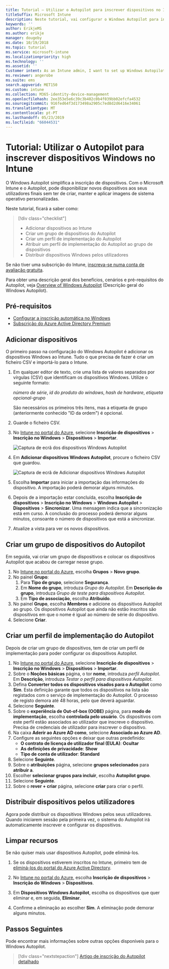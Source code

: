 ```yaml
---
title: Tutorial – Utilizar o Autopilot para inscrever dispositivos no Intune
titleSuffix: Microsoft Intune
description: Neste tutorial, vai configurar o Windows Autopilot para inscrever dispositivos no Intune.
keywords: ''
author: ErikjeMS
ms.author: erikje
manager: dougeby
ms.date: 10/19/2018
ms.topic: tutorial
ms.service: microsoft-intune
ms.localizationpriority: high
ms.technology: ''
ms.assetid: ''
Customer intent: As an Intune admin, I want to set up Windows Autopilot so that users can enroll in Intune.
ms.reviewer: angerobe
ms.suite: ems
search.appverid: MET150
ms.custom: intune
ms.collection: M365-identity-device-management
ms.openlocfilehash: 2ee353e5e6c39c3b402c0b4f039bb02efcfa4532
ms.sourcegitcommit: 916fed64f3d173498a2905c7ed8d2d6416e34061
ms.translationtype: MT
ms.contentlocale: pt-PT
ms.lasthandoff: 05/23/2019
ms.locfileid: "66044531"
---
```

# <a name="tutorial-use-autopilot-to-enroll-windows-devices-in-intune"></a>Tutorial: Utilizar o Autopilot para inscrever dispositivos Windows no Intune
O Windows Autopilot simplifica a inscrição de dispositivos. Com o Microsoft Intune e o Autopilot, pode disponibilizar novos dispositivos aos seus utilizadores finais sem ter de criar, manter e aplicar imagens de sistema operativo personalizadas. 

Neste tutorial, ficará a saber como:
> [!div class="checklist"]
> * Adicionar dispositivos ao Intune
> * Criar um grupo de dispositivos do Autopilot
> * Criar um perfil de implementação do Autopilot
> * Atribuir um perfil de implementação do Autopilot ao grupo de dispositivos
> * Distribuir dispositivos Windows pelos utilizadores

Se não tiver uma subscrição do Intune, [inscreva-se numa conta de avaliação gratuita](free-trial-sign-up.md).

Para obter uma descrição geral dos benefícios, cenários e pré-requisitos do Autopilot, veja [Overview of Windows Autopilot](https://docs.microsoft.com/windows/deployment/windows-autopilot/windows-10-autopilot) (Descrição geral do Windows Autopilot).


## <a name="prerequisites"></a>Pré-requisitos
- [Configurar a inscrição automática no Windows](quickstart-setup-auto-enrollment.md)
- [Subscrição do Azure Active Directory Premium](https://docs.microsoft.com/azure/active-directory/active-directory-get-started-premium) <!--&#40;[trial subscription](http://go.microsoft.com/fwlink/?LinkID=816845)&#41;-->


## <a name="add-devices"></a>Adicionar dispositivos

O primeiro passo na configuração do Windows Autopilot é adicionar os dispositivos Windows ao Intune. Tudo o que precisa de fazer é criar um ficheiro CSV e importá-lo para o Intune.

1. Em qualquer editor de texto, crie uma lista de valores separados por vírgulas (CSV) que identificam os dispositivos Windows. Utilize o seguinte formato:
    
    *número de série*, *id do produto do windows*, *hash de hardware*, *etiqueta opcional-grupo*
    
    São necessários os primeiros três itens, mas a etiqueta de grupo (anteriormente conhecido "ID da ordem") é opcional.

2. Guarde o ficheiro CSV.

3. No [Intune no portal do Azure](https://aka.ms/intuneportal), selecione **Inscrição de dispositivos** > **Inscrição no Windows** > **Dispositivos** > **Importar**.

    ![Captura de ecrã dos dispositivos Windows Autopilot](media/enrollment-autopilot/autopilot-import-device.png)

4. Em **Adicionar dispositivos Windows Autopilot**, procure o ficheiro CSV que guardou.

    ![Captura de ecrã de Adicionar dispositivos Windows Autopilot](media/enrollment-autopilot/autopilot-import-device2.png)

5. Escolha **Importar** para iniciar a importação das informações do dispositivo. A importação poderá demorar alguns minutos.

4. Depois de a importação estar concluída, escolha **Inscrição de dispositivos** > **Inscrição no Windows** > **Windows Autopilot** > **Dispositivos** > **Sincronizar**. Uma mensagem indica que a sincronização está em curso. A conclusão do processo poderá demorar alguns minutos, consoante o número de dispositivos que está a sincronizar.

5. Atualize a vista para ver os novos dispositivos.

## <a name="create-an-autopilot-device-group"></a>Criar um grupo de dispositivos do Autopilot

Em seguida, vai criar um grupo de dispositivos e colocar os dispositivos Autopilot que acabou de carregar nesse grupo.

1. No [Intune no portal do Azure](https://aka.ms/intuneportal), escolha **Grupos** > **Novo grupo**.
2. No painel **Grupo**:
    1. Para **Tipo de grupo**, selecione **Segurança**.
    2. Em **Nome do grupo**, introduza *Grupo do Autopilot*. Em **Descrição do grupo**, introduza *Grupo de teste para dispositivos Autopilot*.
    3. Em **Tipo de associação**, escolha **Atribuído**.
3. No painel **Grupo**, escolha **Membros** e adicione os dispositivos Autopilot ao grupo. Os dispositivos Autopilot que ainda não estão inscritos são dispositivos em que o nome é igual ao número de série do dispositivo.
4. Selecione **Criar**.  

## <a name="create-an-autopilot-deployment-profile"></a>Criar um perfil de implementação do Autopilot

Depois de criar um grupo de dispositivos, tem de criar um perfil de implementação para poder configurar os dispositivos Autopilot.

1. No [Intune no portal do Azure](https://aka.ms/intuneportal), selecione **Inscrição de dispositivos** > **Inscrição no Windows** > **Dispositivos** > **Importar**.
2. Sobre o **Noções básicas** página, o tor **nome**, introduza *perfil Autopilot*. Em **Descrição**, introduza *Testar o perfil para dispositivos Autopilot*.
3. Defina **Converter todos os dispositivos visados para o Autopilot** como **Sim**. Esta definição garante que todos os dispositivos na lista são registados com o serviço de implementação do Autopilot. O processo de registo demora até 48 horas, pelo que deverá aguardar.
4. Selecione **Seguinte**.
5. Sobre o **experiência de Out-of-box (OOBE)** página, para **modo de implementação**, escolha **controlada pelo usuário**. Os dispositivos com este perfil estão associados ao utilizador que inscreve o dispositivo. Precisa de credenciais de utilizador para inscrever o dispositivo.
6. Na caixa **Aderir ao Azure AD como**, selecione **Associado ao Azure AD**.
7. Configure as seguintes opções e deixar que outras predefinido:
    - **O contrato de licença de utilizador final (EULA)**: **Ocultar**
    - **As definições de privacidade**: **Show**
    - **Tipo de conta de utilizador**: **Standard**
8. Selecione **Seguinte**.
9. Sobre o **atribuições** página, selecione **grupos selecionados** para **atribuir a**.
10. Escolher **selecionar grupos para incluir**, escolha **Autopilot grupo**.
11. Selecione **Seguinte**.
12. Sobre o **rever + criar** página, selecione **criar** para criar o perfil.

## <a name="distribute-devices-to-users"></a>Distribuir dispositivos pelos utilizadores

Agora pode distribuir os dispositivos Windows pelos seus utilizadores. Quando iniciarem sessão pela primeira vez, o sistema do Autopilot irá automaticamente inscrever e configurar os dispositivos. 

## <a name="clean-up-resources"></a>Limpar recursos

Se não quiser mais usar dispositivos Autopilot, pode eliminá-los.

1. Se os dispositivos estiverem inscritos no Intune, primeiro tem de [eliminá-los do portal do Azure Active Directory](devices-wipe.md#delete-devices-from-the-azure-active-directory-portal).

2. No [Intune no portal do Azure](https://aka.ms/intuneportal), escolha **Inscrição de dispositivos** > **Inscrição do Windows** > **Dispositivos**.

3. Em **Dispositivos Windows Autopilot**, escolha os dispositivos que quer eliminar e, em seguida, **Eliminar**.

4. Confirme a eliminação ao escolher **Sim**. A eliminação pode demorar alguns minutos.

## <a name="next-steps"></a>Passos Seguintes

Pode encontrar mais informações sobre outras opções disponíveis para o Windows Autopilot.

> [!div class="nextstepaction"]
> [Artigo de inscrição do Autopilot detalhado](enrollment-autopilot.md)


